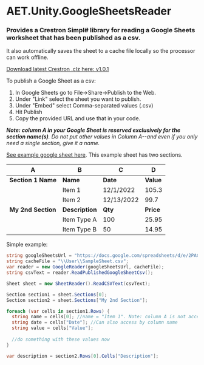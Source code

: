 # AET.Unity.GoogleSheetsReader

### Provides a Crestron Simpl# library for reading a Google Sheets worksheet that has been published as a csv. 
It also automatically saves the sheet to a cache file locally so the processor can work offline.

[Download latest Crestron .clz here: v1.0.1](https://github.com/tony722/Unity.GoogleSheetsReader/releases/download/v1.0.1/AET.Unity.GoogleSheetsReader.clz)

To publish a Google Sheet as a csv:
1. In Google Sheets go to File->Share->Publish to the Web. 
2. Under "Link" select the sheet you want to publish.
3. Under "Embed" select Comma-separated values (.csv) 
4. Hit Publish
5. Copy the provided URL and use that in your code.

_**Note: column A in your Google Sheet is reserved exclusively for the section name(s)**. Do not put other values in Column A--and even if you only need a single section, give it a name._

[See example google sheet here](https://docs.google.com/spreadsheets/d/1WCXD3m8lKbrhlAkJa6cHlWXUSzqFqCSpCL9sSZEk4Uo/edit?usp=sharing). This example sheet has two sections.

A | B | C | D
--|--|--|--
**Section 1 Name** | **Name** | **Date** | **Value**
 &#65279; | Item 1 | 12/1/2022 | 105.3
 &#65279; | Item 2 | 12/13/2022 | 99.7 
**My 2nd Section** | **Description** | **Qty** | **Price**
 &#65279; | Item Type A | 100 | 25.95
 &#65279; | Item Type B | 50 | 14.95


Simple example:
````C#
string googleSheetsUrl = "https://docs.google.com/spreadsheets/d/e/2PACX-1vQKY0ZBdIi3xGXwtzHt57Z4rsUNvYL-CQg34sVGct5C5h0VAQvHfYYn-YEUSLnaJ1PKk84Ksp7XK2UF/pub?gid=0&single=true&output=csv";
string cacheFile = "\\User\\SampleSheet.csv";
var reader = new GoogleReader(googleSheetsUrl, cacheFile);
string csvText = reader.ReadPublishedGoogleSheetCsv();

Sheet sheet = new SheetReader().ReadCSVText(csvText);

Section section1 = sheet.Sections[0];
Section section2 = sheet.Sections["My 2nd Section"];

foreach (var cells in section1.Rows) {
  string name = cells[0]; //name = "Item 1". Note: column A is not accessible here: it's reserved exclusively for section names. So [0] is column B.
  string date = cells["Date"]; //Can also access by column name
  string value = cells["Value"];
  
  //do something with these values now
}

var description = section2.Rows[0].Cells["Description"];
````
